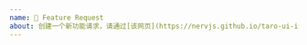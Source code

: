 ```yaml
---
name: 🚀 Feature Request
about: 创建一个新功能请求，请通过[该网页](https://nervjs.github.io/taro-ui-issue-helper/) 提交
---
```


<!--- 请通过 https://nervjs.github.io/taro-ui-issue-helper/ 该网页提交 issue，否则会被关闭--->
